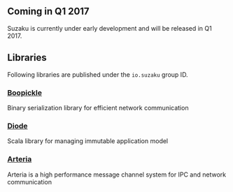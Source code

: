 ## Coming in Q1 2017

Suzaku is currently under early development and will be released in Q1 2017.

## Libraries

Following libraries are published under the `io.suzaku` group ID.

### [Boopickle](https://github.com/suzaku-io/boopickle)

Binary serialization library for efficient network communication

### [Diode](https://github.com/suzaku-io/diode)

Scala library for managing immutable application model

### [Arteria](https://github.com/suzaku-io/arteria)

Arteria is a high performance message channel system for IPC and network communication
